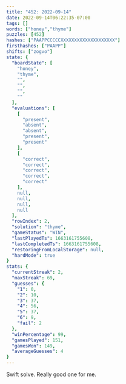 ```yaml
---
title: "452: 2022-09-14"
date: 2022-09-14T06:22:35-07:00
tags: []
words: ["honey","thyme"]
puzzles: [452]
hashes: ["PAAPPCCCCCXXXXXXXXXXXXXXXXXXXX"]
firsthashes: ["PAAPP"]
shifts: ["zogvo"]
state: {
  "boardState": [
    "honey",
    "thyme",
    "",
    "",
    "",
    ""
  ],
  "evaluations": [
    [
      "present",
      "absent",
      "absent",
      "present",
      "present"
    ],
    [
      "correct",
      "correct",
      "correct",
      "correct",
      "correct"
    ],
    null,
    null,
    null,
    null
  ],
  "rowIndex": 2,
  "solution": "thyme",
  "gameStatus": "WIN",
  "lastPlayedTs": 1663161755608,
  "lastCompletedTs": 1663161755608,
  "restoringFromLocalStorage": null,
  "hardMode": true
}
stats: {
  "currentStreak": 2,
  "maxStreak": 69,
  "guesses": {
    "1": 0,
    "2": 10,
    "3": 37,
    "4": 56,
    "5": 37,
    "6": 9,
    "fail": 2
  },
  "winPercentage": 99,
  "gamesPlayed": 151,
  "gamesWon": 149,
  "averageGuesses": 4
}
---
```


<!-- more -->
Swift solve. Really good one for me.
